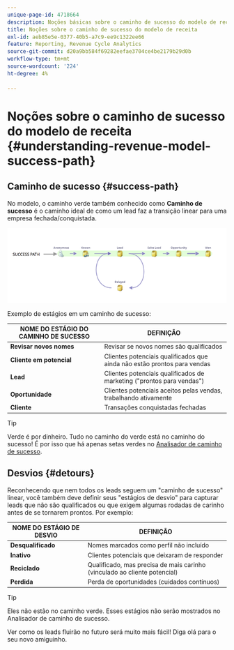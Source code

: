 ```yaml
---
unique-page-id: 4718664
description: Noções básicas sobre o caminho de sucesso do modelo de receita - Documentação do Marketo - Documentação do produto
title: Noções sobre o caminho de sucesso do modelo de receita
exl-id: aeb85e5e-0377-40b5-a7c9-ee9c1322ee66
feature: Reporting, Revenue Cycle Analytics
source-git-commit: d20a9bb584f69282eefae3704ce4be2179b29d0b
workflow-type: tm+mt
source-wordcount: '224'
ht-degree: 4%

---
```


# Noções sobre o caminho de sucesso do modelo de receita {#understanding-revenue-model-success-path}

## Caminho de sucesso {#success-path}

No modelo, o caminho verde também conhecido como **Caminho de sucesso** é o caminho ideal de como um lead faz a transição linear para uma empresa fechada/conquistada.

![--](assets/image2015-6-12-17-3a12-3a18.png)

Exemplo de estágios em um caminho de sucesso:

| **NOME DO ESTÁGIO DO CAMINHO DE SUCESSO** | **DEFINIÇÃO** |
|---|---|
| **Revisar novos nomes** | Revisar se novos nomes são qualificados |
| **Cliente em potencial** | Clientes potenciais qualificados que ainda não estão prontos para vendas |
| **Lead** | Clientes potenciais qualificados de marketing (&quot;prontos para vendas&quot;) |
| **Oportunidade** | Clientes potenciais aceitos pelas vendas, trabalhando ativamente |
| **Cliente** | Transações conquistadas fechadas |

>[!TIP]
>
>Verde é por dinheiro. Tudo no caminho do verde está no caminho do sucesso! É por isso que há apenas setas verdes no [Analisador de caminho de sucesso](using-the-success-path-analyzer.md).

## Desvios {#detours}

Reconhecendo que nem todos os leads seguem um &quot;caminho de sucesso&quot; linear, você também deve definir seus &quot;estágios de desvio&quot; para capturar leads que não são qualificados ou que exigem algumas rodadas de carinho antes de se tornarem prontos. Por exemplo:

| **NOME DO ESTÁGIO DE DESVIO** | **DEFINIÇÃO** |
|---|---|
| **Desqualificado** | Nomes marcados como perfil não incluído |
| **Inativo** | Clientes potenciais que deixaram de responder |
| **Reciclado** | Qualificado, mas precisa de mais carinho (vinculado ao cliente potencial) |
| **Perdida** | Perda de oportunidades (cuidados contínuos) |

>[!TIP]
>
>Eles não estão no caminho verde. Esses estágios não serão mostrados no Analisador de caminho de sucesso.

Ver como os leads fluirão no futuro será muito mais fácil! Diga olá para o seu novo amiguinho.

